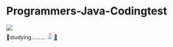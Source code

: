 # Programmers-Java-Codingtest
<img src="https://img.shields.io/badge/[JAVA] CodingTest repository!-40AEF0?-00A1D6?style=for-the-badge&logo=bilibili&logoColor=white"><br>
📝studying.........
<a href="https://www.java.com" target="_blank" rel="noreferrer"> <img src="https://raw.githubusercontent.com/devicons/devicon/master/icons/java/java-original.svg" alt="java" width="20" height="20"/>💫</a>
